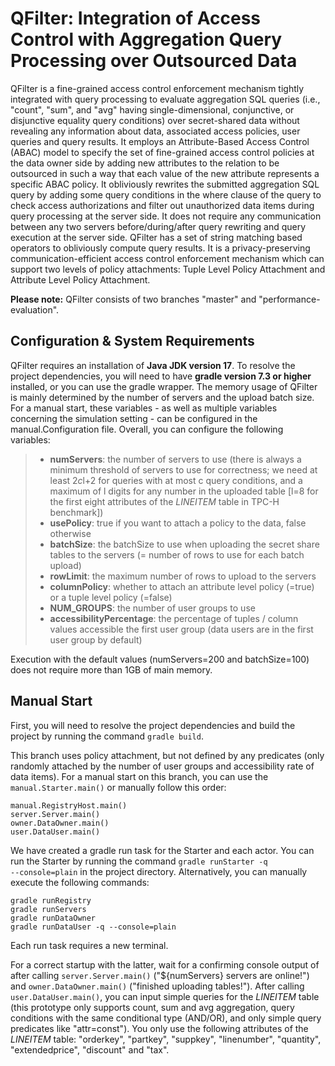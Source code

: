 # QFilter: Integration of Access Control with Aggregation Query Processing over Outsourced Data #

QFilter is a fine-grained access control enforcement mechanism tightly integrated with query processing to evaluate aggregation SQL queries (i.e., "count", "sum", and "avg" having single-dimensional, conjunctive, or disjunctive equality query conditions) over secret-shared data without revealing any information about data, associated access policies, user queries and query results. It employs an Attribute-Based Access Control (ABAC) model to specify the set of fine-grained access control policies at the data owner side by adding new attributes to the relation to be outsourced in such a way that each value of the new attribute represents a specific ABAC policy. It obliviously rewrites the submitted aggregation SQL query by adding some query conditions in the where clause of the query to check access authorizations and filter out unauthorized data items during query processing at the server side. It does not require any communication between any two servers before/during/after query rewriting and query execution at the server side. QFilter has a set of string matching based operators to obliviously compute query results. It is a privacy-preserving communication-efficient access control enforcement mechanism which can support two levels of policy attachments: Tuple Level Policy Attachment and Attribute Level Policy Attachment.

__Please note:__ QFilter consists of two branches "master" and "performance-evaluation". 

## Configuration &amp; System Requirements ##
QFilter requires an installation of **Java JDK version 17**. To resolve the project dependencies, you will need to have **gradle version 7.3 or higher** installed, or you can use the gradle wrapper.
The memory usage of QFilter is mainly determined by the number of servers and the upload batch size.
For a manual start, these variables - as well as multiple variables concerning the simulation setting - can be configured in the manual.Configuration file.
Overall, you can configure the following variables:

> - **numServers**: the number of servers to use (there is always a minimum threshold of servers to use for correctness; we need at least 2*c*l+2 for queries with at most c query conditions, and a maximum of l digits for any number in the uploaded table [l=8 for the first eight attributes of the *LINEITEM* table in TPC-H benchmark])
> - **usePolicy**: true if you want to attach a policy to the data, false otherwise
> - **batchSize**: the batchSize to use when uploading the secret share tables to the servers (= number of rows to use for each batch upload)
> - **rowLimit**: the maximum number of rows to upload to the servers
> - **columnPolicy**: whether to attach an attribute level policy (=true) or a tuple level policy (=false)
> - **NUM_GROUPS**: the number of user groups to use
> - **accessibilityPercentage**: the percentage of tuples / column values accessible the first user group (data users are in the first user group by default)

Execution with the default values (numServers=200 and batchSize=100) does not require more than 1GB of main memory.

## Manual Start ##
First, you will need to resolve the project dependencies and build the project by running the command <code>gradle build</code>.

This branch uses policy attachment, but not defined by any predicates (only randomly attached by the number of user groups and accessibility rate of data items). For a manual start on this branch, you can use the <code>manual.Starter.main()</code> or manually follow this order:
```
manual.RegistryHost.main()
server.Server.main()
owner.DataOwner.main()
user.DataUser.main()
```

We have created a gradle run task for the Starter and each actor. You can run the Starter by running the command <code>gradle runStarter -q --console=plain</code> in the project directory. Alternatively, you can manually execute the following commands:
```
gradle runRegistry
gradle runServers
gradle runDataOwner
gradle runDataUser -q --console=plain
```
Each run task requires a new terminal.

For a correct startup with the latter, wait for a confirming console output of after calling <code>server.Server.main()</code> ("${numServers} servers are online!") and <code>owner.DataOwner.main()</code> ("finished uploading tables!").
After calling <code>user.DataUser.main()</code>, you can input simple queries for the *LINEITEM* table (this prototype only supports count, sum and avg aggregation, query conditions with the same conditional type (AND/OR), and only simple query predicates like "attr=const").
You only use the following attributes of the *LINEITEM* table: "orderkey", "partkey", "suppkey", "linenumber", "quantity", "extendedprice", "discount" and "tax".
